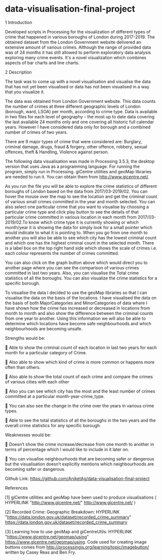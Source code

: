# data-visualisation-final-project
1 Introduction 

Developed scripts in Processing for the visualization of different types of crime that happened in various boroughs of
London during 2017-2019. The obtained dataset from the London Government website delivered an extensive amount of
various crimes. Although the range of provided data was of 24 months it has still allowed to perform exploratory data
analysis exploring many crime events. It's a novel visualization which combines aspects of bar charts and line charts.

2 Description 

The task was to come up with a novel visualisation and visualise the data that has not yet been visualised or data has not been visualised in a way that you visualize it. 

The data was obtained from London Government website. This data counts the number of crimes at three different geographic levels of London (borough, ward, LSOA) per month, according to crime type. Data is available in two files for each level of geography - the most up to date data covering the last available 24 months only and one covering all historic full calendar years. However I have considered data only for borough and a combined number of crimes of two years.   

There are 9 major types of crime that were considered are: Burglary, criminal damage, drugs, fraud & forgery, other offence, robbery, sexual offences, theft & Handling, Violence against person. 

The following data visualisation was made in Processing 3.5.3, the desktop version that uses Java as a programming language. For running the program, simply run in Processing. giCentre utilities and geoMap libraries are needed to run it. You can obtain them from http://www.gicentre.net/.

As you run the file you will be able to explore the crime statistics of different boroughs of London based on the data from 2017/03-2019/02. You can hover the mouse over the map to see the location and get the criminal count of various small crimes committed in the year and month selected. You can also select one particular crime that you want to visualise by choosing a particular crime type and click play button to see the details of that particular crime committed in various location in each month from 2017/03-2019/02.To know which crime type it is currently showing or which month/year it is showing the data for simply look for a small pointer which would indicate to what it is pointing to. When you go from one month to another you will also be able to see which city has the lowest criminal count and which one has the highest criminal count in the selected month. There is a label box on the top right hand side which shows the scale of crimes i.e. each colour represents the number of crimes committed.  

You can also click on the graph button above which would direct you to another page where you can see the comparison of various crimes committed in last two years. Also, you can visualise the Total crime statistics of all the boroughs. You can also visualize the crime statistics for a specific borough. 

To visualise the data I decided to use the geoMap libraries so that I can visualise the data on the basis of the locations. I have visualised the data on the basis of both MajorCategories and MinorCategories of data where I have shown how the crime has increased or decreased in locations from month to month and also show the difference between the criminal counts from one year to another. Using this information we will also be able to determine which locations have become safe neighbourhoods and which neighbourhoods are becoming unsafe.  

Strengths would be: 

 Able to show the criminal count of each location in last two years for each month for a particular category of Crime. 

 Also able to show which kind of crime is more common or happens more often than others. 

 Also able to show the total count of each crime and compare the crimes of various cities with each other 

 Also you can see which city has the most and the least number of crimes committed at a particular month-year-crime_type. 

 You can also see the change in the crime over the years in various crime types.  

 Able to see the total statistics of all the boroughs in the two years and the overall crime statistics for any specific borough. 

Weaknesses would be: 

 Doesn’t show the crime increase/decrease from one month to another in terms of percentage which I would like to include in it later on. 

 You can visualise neighbourhoods that are becoming safer or dangerous but the visualisation doesn’t explicitly mentions which neighbourhoods are becoming safer or dangerous. 

Github Link: https://github.com/AniketAg/data-visualisation-final-project   

References 
 
[1]  giCentre utilities and geoMap have been used to produce visualisations (  HYPERLINK "http://www.gicentre.net/"  http://www.gicentre.net/ ) 

[2]  Recorded Crime: Geographic Breakdown:   HYPERLINK "https://data.london.gov.uk/dataset/recorded_crime_summary"  https://data.london.gov.uk/dataset/recorded_crime_summary  

[3]  Learning how to use geoMap and giCentreUtils:   HYPERLINK "https://www.gicentre.net/geomap/using"  https://www.gicentre.net/geomap/using. Code used for creating image buttons comes from http://processingjs.org/learning/topic/imagebutton/ written by Casey Reas and Ben Fry. 
 
 
